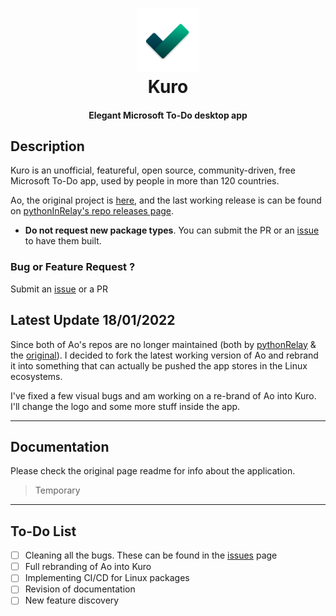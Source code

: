 <h1 align="center">
  <img src="docs/media/logo.png" width="20%"><br/>Kuro
</h1>

<h4 align="center">
  Elegant Microsoft To-Do desktop app
</h4>


## Description

Kuro is an unofficial, featureful, open source, community-driven, free Microsoft To-Do app, used by people in more than 120 countries.

Ao, the original project is [here](https://github.com/klaussinani/ao), and the last working release is can be found on [pythonInRelay's repo  releases page](https://github.com/pythonInRelay/ao/releases).

* **Do not request new package types**. You can submit the PR or an [issue](https://github.com/davidsmorais/kuro/issues) to have them built.

### Bug or Feature Request ?
Submit an [issue](https://github.com/davidsmorais/kuro/issues) or a PR

## Latest Update 18/01/2022

Since both of Ao's repos are no longer maintained (both by [pythonRelay](https://github.com/pythonInRelay/ao) & the [original](https://github.com/klaussinani/ao)). I decided to fork the latest working version of Ao and rebrand it into something that can actually be pushed the app stores in the Linux ecosystems.

I've fixed a few visual bugs and am working on a re-brand of Ao into Kuro. I'll change the logo and some more stuff inside the app.

_________________________________________________________

## Documentation
Please check the original page readme for info about the application.
> Temporary
_________________________________________________________

## To-Do List
- [ ] Cleaning all the bugs. These can be found in the [issues](https://github.com/davidsmorais/kuro/issues) page
- [ ] Full rebranding of Ao into Kuro
- [ ] Implementing CI/CD for Linux packages
- [ ] Revision of documentation
- [ ] New feature discovery
